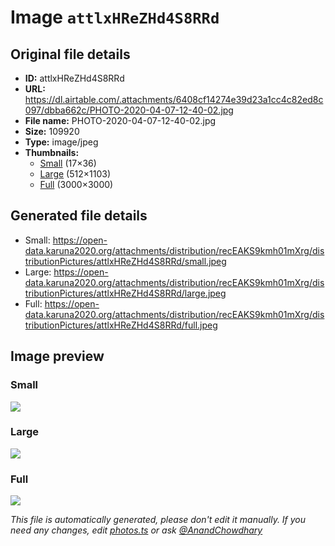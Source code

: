 # Image `attlxHReZHd4S8RRd`

## Original file details

- **ID:** attlxHReZHd4S8RRd
- **URL:** https://dl.airtable.com/.attachments/6408cf14274e39d23a1cc4c82ed8c097/dbba662c/PHOTO-2020-04-07-12-40-02.jpg
- **File name:** PHOTO-2020-04-07-12-40-02.jpg
- **Size:** 109920
- **Type:** image/jpeg
- **Thumbnails:**
  - [Small](https://dl.airtable.com/.attachmentThumbnails/c786d1ff29e6d57d25c26c9a8fd873ed/8f4451d9) (17×36)
  - [Large](https://dl.airtable.com/.attachmentThumbnails/7d7344a4a7195a9d77cfd05664f445c1/9abf543e) (512×1103)
  - [Full](https://dl.airtable.com/.attachmentThumbnails/ef858d51c837dba7530089409e84fcf5/cfafe968) (3000×3000)

## Generated file details

- Small: https://open-data.karuna2020.org/attachments/distribution/recEAKS9kmh01mXrg/distributionPictures/attlxHReZHd4S8RRd/small.jpeg
- Large: https://open-data.karuna2020.org/attachments/distribution/recEAKS9kmh01mXrg/distributionPictures/attlxHReZHd4S8RRd/large.jpeg
- Full: https://open-data.karuna2020.org/attachments/distribution/recEAKS9kmh01mXrg/distributionPictures/attlxHReZHd4S8RRd/full.jpeg

## Image preview

### Small

![](https://open-data.karuna2020.org/attachments/distribution/recEAKS9kmh01mXrg/distributionPictures/attlxHReZHd4S8RRd/small.jpeg)

### Large

![](https://open-data.karuna2020.org/attachments/distribution/recEAKS9kmh01mXrg/distributionPictures/attlxHReZHd4S8RRd/large.jpeg)

### Full

![](https://open-data.karuna2020.org/attachments/distribution/recEAKS9kmh01mXrg/distributionPictures/attlxHReZHd4S8RRd/full.jpeg)

_This file is automatically generated, please don't edit it manually. If you need any changes, edit [photos.ts](/photos.ts) or ask [@AnandChowdhary](https://github.com/AnandChowdhary)_
